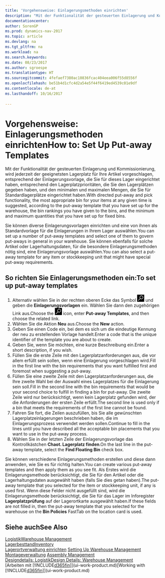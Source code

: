 ```yaml
---
title: 'Vorgehensweise: Einlagerungsmethoden einrichten'
description: "Mit der Funktionalität der gesteuerten Einlagerung und Kommissionierung, wird jederzeit der geeignetsten Lagerplatz für Ihre Artikel vorgeschlagen, entsprechend der Einlagerungsvorlage, die Sie für dieses Lager eingerichtet haben, entsprechend den Lagerplatzprioritäten, die Sie den Lagerplätzen gegeben haben, und den minimalen und maximalen Mengen, die Sie für Standardlagerplätze eingerichtet haben."
documentationcenter: 
author: SorenGP
ms.prod: dynamics-nav-2017
ms.topic: article
ms.devlang: na
ms.tgt_pltfrm: na
ms.workload: na
ms.search.keywords: 
ms.date: 08/23/2017
ms.author: sgroespe
ms.translationtype: HT
ms.sourcegitcommit: 4fefaef7380ac10836fcac404eea006f55d8556f
ms.openlocfilehash: be51b4d1cfc4d2a54e5f44f6419ed4539c01e9df
ms.contentlocale: de-at
ms.lasthandoff: 10/16/2017

---
```

# <a name="how-to-set-up-put-away-templates"></a><span data-ttu-id="30931-103">Vorgehensweise: Einlagerungsmethoden einrichten</span><span class="sxs-lookup"><span data-stu-id="30931-103">How to: Set Up Put-away Templates</span></span>
<span data-ttu-id="30931-104">Mit der Funktionalität der gesteuerten Einlagerung und Kommissionierung, wird jederzeit der geeignetsten Lagerplatz für Ihre Artikel vorgeschlagen, entsprechend der Einlagerungsvorlage, die Sie für dieses Lager eingerichtet haben, entsprechend den Lagerplatzprioritäten, die Sie den Lagerplätzen gegeben haben, und den minimalen und maximalen Mengen, die Sie für Standardlagerplätze eingerichtet haben.</span><span class="sxs-lookup"><span data-stu-id="30931-104">With directed put-away and pick functionality, the most appropriate bin for your items at any given time is suggested, according to the put-away template that you have set up for the warehouse, the bin rankings you have given to the bins, and the minimum and maximum quantities that you have set up for fixed bins.</span></span>  

<span data-ttu-id="30931-105">Sie können diverse Einlagerungsvorlagen einrichten und eine von ihnen als Standardvorlage für die Einlagerungen in Ihrem Lager auswählen.</span><span class="sxs-lookup"><span data-stu-id="30931-105">You can set up a number of put-away templates and select one of them to govern put-aways in general in your warehouse.</span></span> <span data-ttu-id="30931-106">Sie können ebenfalls für solche Artikel oder Lagerhaltungsdaten, für die besondere Einlagerungsmethoden nötig sind, eine Einlagerungsvorlage auswählen.</span><span class="sxs-lookup"><span data-stu-id="30931-106">You can also select a put-away template for any item or stockkeeping unit that might have special put-away requirements.</span></span>  

## <a name="to-set-up-put-away-templates"></a><span data-ttu-id="30931-107">So richten Sie Einlagerungsmethoden ein:</span><span class="sxs-lookup"><span data-stu-id="30931-107">To set up put-away templates</span></span>  
1.  <span data-ttu-id="30931-108">Alternativ wählen Sie in der rechten oberen Ecke das Symbol ![Nach Seite oder Bericht suchen](media/ui-search/search_small.png "Nach Seite oder Bericht suchen") und geben die **Einlagerungsvorlagen** ein. Wählen Sie dann den zugehörigen Link aus.</span><span class="sxs-lookup"><span data-stu-id="30931-108">Choose the ![Search for Page or Report](media/ui-search/search_small.png "Search for Page or Report icon") icon, enter **Put-away Templates**, and then choose the related link.</span></span>  
2.  <span data-ttu-id="30931-109">Wählen Sie die Aktion **Neu** aus.</span><span class="sxs-lookup"><span data-stu-id="30931-109">Choose the **New** action.</span></span>  
3.  <span data-ttu-id="30931-110">Geben Sie einen Code ein, bei dem es sich um die eindeutige Kennung der neu zu erstellenden Vorlage handelt.</span><span class="sxs-lookup"><span data-stu-id="30931-110">Enter a code that is the unique identifier of the template you are about to create.</span></span>  
4.  <span data-ttu-id="30931-111">Geben Sie, wenn Sie möchten, eine kurze Beschreibung ein.</span><span class="sxs-lookup"><span data-stu-id="30931-111">Enter a short description, if you wish.</span></span>  
5.  <span data-ttu-id="30931-112">Füllen Sie die erste Zeile mit den Lagerplatzanforderungen aus, die vor allem erfüllt sein sollen, wenn eine Einlagerung vorgeschlagen wird.</span><span class="sxs-lookup"><span data-stu-id="30931-112">Fill in the first line with the bin requirements that you want fulfilled first and foremost when suggesting a put-away.</span></span>  
6.  <span data-ttu-id="30931-113">Füllen Sie eine zweite Zeile mit den Lagerplatzanforderungen aus, die Ihre zweite Wahl bei der Auswahl eines Lagerplatzes für die Einlagerung sein soll.</span><span class="sxs-lookup"><span data-stu-id="30931-113">Fill in the second line with the bin requirements that would be your second choice to fulfill in finding a bin for put-away.</span></span> <span data-ttu-id="30931-114">Die zweite Zeile wird nur berücksichtigt, wenn kein Lagerplatz gefunden wird, der die Anforderungen der ersten Zeile erfüllt.</span><span class="sxs-lookup"><span data-stu-id="30931-114">The second line is used only if a bin that meets the requirements of the first line cannot be found.</span></span>  
7.  <span data-ttu-id="30931-115">Fahren Sie fort, die Zeilen auszufüllen, bis Sie alle gewünschten Lagerplatzeinlagerungen beschrieben haben, die im Einlagerungsprozess verwendet werden sollen.</span><span class="sxs-lookup"><span data-stu-id="30931-115">Continue to fill in the lines until you have described all the acceptable bin placements that you want to use in the put-away process.</span></span>  
8.  <span data-ttu-id="30931-116">Wählen Sie in der letzten Zeile der Einlagerungsvorlage das Kontrollkästchen **Chaot. Lagerplatz finden**.</span><span class="sxs-lookup"><span data-stu-id="30931-116">On the last line in the put-away template, select the **Find Floating Bin** check box.</span></span>  

<span data-ttu-id="30931-117">Sie können verschiedene Einlagerungsmethoden erstellen und diese dann anwenden, wie Sie es für richtig halten.</span><span class="sxs-lookup"><span data-stu-id="30931-117">You can create various put-away templates and then apply them as you see fit.</span></span> <span data-ttu-id="30931-118">Als Erstes wird die Einlagerungsmethode berücksichtigt, die Sie für den Artikel oder die Lagerhaltungsdaten ausgewählt haben (falls Sie dies getan haben).</span><span class="sxs-lookup"><span data-stu-id="30931-118">The put-away template that you selected for the item or stockkeeping unit, if any is used first.</span></span> <span data-ttu-id="30931-119">Wenn diese Felder nicht ausgefüllt sind, wird die Einlagerungsmethode berücksichtigt, die Sie für das Lager im Inforegister **Lagerplatzprüfung** auf der Lagerortkarte ausgewählt haben.</span><span class="sxs-lookup"><span data-stu-id="30931-119">If these fields are not filled in, then the put-away template that you selected for the warehouse on the **Bin Policies** FastTab on the location card is used.</span></span>  

## <a name="see-also"></a><span data-ttu-id="30931-120">Siehe auch</span><span class="sxs-lookup"><span data-stu-id="30931-120">See Also</span></span>  
[<span data-ttu-id="30931-121">Logistik</span><span class="sxs-lookup"><span data-stu-id="30931-121">Warehouse Management</span></span>](warehouse-manage-warehouse.md)  
[<span data-ttu-id="30931-122">Lagerbesttand</span><span class="sxs-lookup"><span data-stu-id="30931-122">Inventory</span></span>](inventory-manage-inventory.md)  
<span data-ttu-id="30931-123">[Lagerortverwaltung einrichten](warehouse-setup-warehouse.md)   </span><span class="sxs-lookup"><span data-stu-id="30931-123">[Setting Up Warehouse Management](warehouse-setup-warehouse.md)   </span></span>  
<span data-ttu-id="30931-124">[Montageverwaltung](assembly-assemble-items.md)  </span><span class="sxs-lookup"><span data-stu-id="30931-124">[Assembly Management](assembly-assemble-items.md)  </span></span>  
[<span data-ttu-id="30931-125">Designdetails: Logistik</span><span class="sxs-lookup"><span data-stu-id="30931-125">Design Details: Warehouse Management</span></span>](design-details-warehouse-management.md)  
<span data-ttu-id="30931-126">[Arbeiten mit [!INCLUDE[d365fin](includes/d365fin_md.md)]](ui-work-product.md)</span><span class="sxs-lookup"><span data-stu-id="30931-126">[Working with [!INCLUDE[d365fin](includes/d365fin_md.md)]](ui-work-product.md)</span></span>

